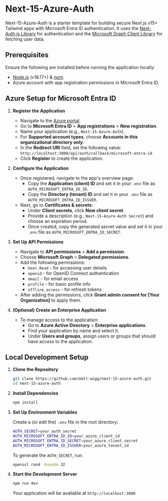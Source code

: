 # Next-15-Azure-Auth

Next-15-Azure-Auth is a starter template for building secure Next.js v15+ Tailwind apps with Microsoft Entra ID authentication. It uses the [Next-Auth.js Library](https://next-auth.js.org/) for authentication and the [Microsoft Graph Client Library](https://github.com/microsoftgraph/msgraph-sdk-javascript) for fetching user data.

## Prerequisites

Ensure the following are installed before running the application locally:

- [Node.js](https://nodejs.org/) (v18.17+) & [npm](https://www.npmjs.com/).
- Azure account with app registration permissions in Microsoft Entra ID.

## Azure Setup for Microsoft Entra ID

1. **Register the Application**

   - Navigate to the [Azure portal](https://portal.azure.com/).
   - Go to **Microsoft Entra ID** > **App registrations** > **New registration**.
   - Name your application (e.g., `Next-15-Azure-Auth`).
   - For **Supported account types**, choose **Accounts in this organizational directory only**.
   - In the **Redirect URI** field, set the following value:  
     `http://localhost:3000/api/auth/callback/microsoft-entra-id`
   - Click **Register** to create the application.

2. **Configure the Application**

   - Once registered, navigate to the app's overview page:
     - Copy the **Application (client) ID** and set it in your `.env` file as `AUTH_MICROSOFT_ENTRA_ID_ID`.
     - Copy the **Directory (tenant) ID** and set it in your `.env` file as `AUTH_MICROSOFT_ENTRA_ID_ISSUER`.
   - Next, go to **Certificates & secrets**:
     - Under **Client secrets**, click **New client secret**.
     - Provide a description (e.g., `Next-15-Azure-Auth Secret`) and choose an expiration period.
     - Once created, copy the generated secret value and set it in your `.env` file as `AUTH_MICROSOFT_ENTRA_ID_SECRET`.

3. **Set Up API Permissions**

   - Navigate to **API permissions** > **Add a permission**.
   - Choose **Microsoft Graph** > **Delegated permissions**.
   - Add the following permissions:
     - `User.Read` - for accessing user details
     - `openid` - for OpenID Connect authentication
     - `email` - for email access
     - `profile` - for basic profile info
     - `offline_access` - for refresh tokens
   - After adding the permissions, click **Grant admin consent for [Your Organization]** to apply them.

4. **(Optional) Create an Enterprise Application**

   - To manage access to the application:
     - Go to **Azure Active Directory** > **Enterprise applications**.
     - Find your application by name and select it.
     - Under **Users and groups**, assign users or groups that should have access to the application.

## Local Development Setup

1. **Clone the Repository**

   ```bash
   git clone https://github.com/matt-wigg/next-15-azure-auth.git
   cd next-15-azure-auth
   ```

2. **Install Dependencies**

   ```bash
   npm install
   ```

3. **Set Up Environment Variables**

   Create a (or edit the) `.env` file in the root directory:

   ```bash
   AUTH_SECRET=your_auth_secret
   AUTH_MICROSOFT_ENTRA_ID_ID=your_azure_client_id
   AUTH_MICROSOFT_ENTRA_ID_SECRET=your_azure_client_secret
   AUTH_MICROSOFT_ENTRA_ID_ISSUER=your_azure_tenant_id
   ```

   To generate the `AUTH_SECRET`, run:

   ```bash
   openssl rand -base64 32
   ```

4. **Start the Development Server**

   ```bash
   npm run dev
   ```

   Your application will be available at `http://localhost:3000`.

